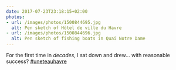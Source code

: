 ```yaml
---
date: 2017-07-23T23:18:15+02:00
photos:
- url: /images/photos/1500844695.jpg
  alt: Pen sketch of Hôtel de ville du Havre
- url: /images/photos/1500844696.jpg
  alt: Pen sketch of fishing boats in Quai Notre Dame
---
```

For the first time in *decades*, I sat down and drew… with reasonable success? [#uneteauhavre](https://twitter.com/hashtag/uneteauhavre)
